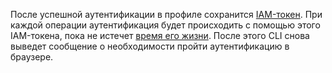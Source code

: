 
После успешной аутентификации в профиле сохранится [IAM-токен](../../iam/concepts/authorization/iam-token.md). При каждой операции аутентификация будет происходить с помощью этого IAM-токена, пока не истечет [время его жизни](../../iam/concepts/authorization/iam-token.md). После этого CLI снова выведет сообщение о необходимости пройти аутентификацию в браузере.

